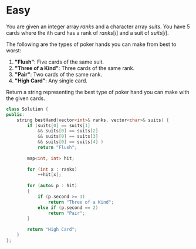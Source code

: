 # Easy

You are given an integer array $ranks$ and a character array $suits$. You have $5$ cards where the $i$th card has a rank of $ranks[i]$ and a suit of $suits[i]$.

The following are the types of poker hands you can make from best to worst:

1. **"Flush"**: Five cards of the same suit.
1. **"Three of a Kind"**: Three cards of the same rank.
1. **"Pair"**: Two cards of the same rank.
1. **"High Card"**: Any single card.

Return a string representing the best type of poker hand you can make with the given cards.

```cpp
class Solution {
public:
    string bestHand(vector<int>& ranks, vector<char>& suits) {
        if (suits[0] == suits[1] 
            && suits[0] == suits[2]  
            && suits[0] == suits[3]  
            && suits[0] == suits[4] )
            return "Flush";
        
        map<int, int> hit;
        
        for (int x : ranks)
            ++hit[x];
        
        for (auto& p : hit)
        {
            if (p.second >= 3)
                return "Three of a Kind";
            else if (p.second == 2)
                return "Pair";
        }
        
        return "High Card";
    }
};
```
